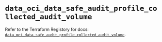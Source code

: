 # `data_oci_data_safe_audit_profile_collected_audit_volume`

Refer to the Terraform Registory for docs: [`data_oci_data_safe_audit_profile_collected_audit_volume`](https://registry.terraform.io/providers/oracle/oci/6.18.0/docs/data-sources/data_safe_audit_profile_collected_audit_volume).
